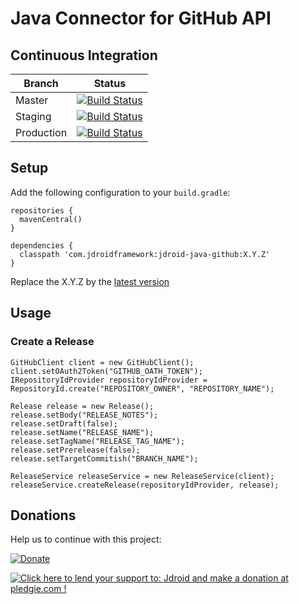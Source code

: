 # Java Connector for GitHub API

## Continuous Integration
|Branch|Status|
| ------------- | ------------- |
|Master|[![Build Status](https://travis-ci.org/maxirosson/jdroid-java-github.svg?branch=master)](https://travis-ci.org/maxirosson/jdroid-java-github)|
|Staging|[![Build Status](https://api.travis-ci.org/maxirosson/jdroid-java-github.svg?branch=staging)](https://travis-ci.org/maxirosson/jdroid-java-github)|
|Production|[![Build Status](https://api.travis-ci.org/maxirosson/jdroid-java-github.svg?branch=production)](https://travis-ci.org/maxirosson/jdroid-java-github)|

## Setup 

Add the following configuration to your `build.gradle`:

    repositories {
      mavenCentral()
    }
  
    dependencies {
      classpath 'com.jdroidframework:jdroid-java-github:X.Y.Z'
    }
    
Replace the X.Y.Z by the [latest version](https://github.com/maxirosson/jdroid-java-github/releases/latest)

## Usage

### Create a Release

    GitHubClient client = new GitHubClient();
    client.setOAuth2Token("GITHUB_OATH_TOKEN");
    IRepositoryIdProvider repositoryIdProvider = RepositoryId.create("REPOSITORY_OWNER", "REPOSITORY_NAME");
    
	Release release = new Release();
	release.setBody("RELEASE_NOTES");
	release.setDraft(false);
	release.setName("RELEASE_NAME");
	release.setTagName("RELEASE_TAG_NAME");
	release.setPrerelease(false);
	release.setTargetCommitish("BRANCH_NAME");

	ReleaseService releaseService = new ReleaseService(client);
	releaseService.createRelease(repositoryIdProvider, release);
    
## Donations
Help us to continue with this project:

[![Donate](https://www.paypalobjects.com/en_US/i/btn/btn_donate_LG.gif)](https://www.paypal.com/cgi-bin/webscr?cmd=_s-xclick&hosted_button_id=2UEBTRTSCYA9L)

<a href='https://pledgie.com/campaigns/30030'><img alt='Click here to lend your support to: Jdroid and make a donation at pledgie.com !' src='https://pledgie.com/campaigns/30030.png?skin_name=chrome' border='0' ></a>
